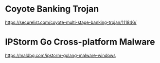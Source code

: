 
# Coyote Banking Trojan

https://securelist.com/coyote-multi-stage-banking-trojan/111846/


# IPStorm Go Cross-platform Malware

https://maldbg.com/ipstorm-golang-malware-windows

